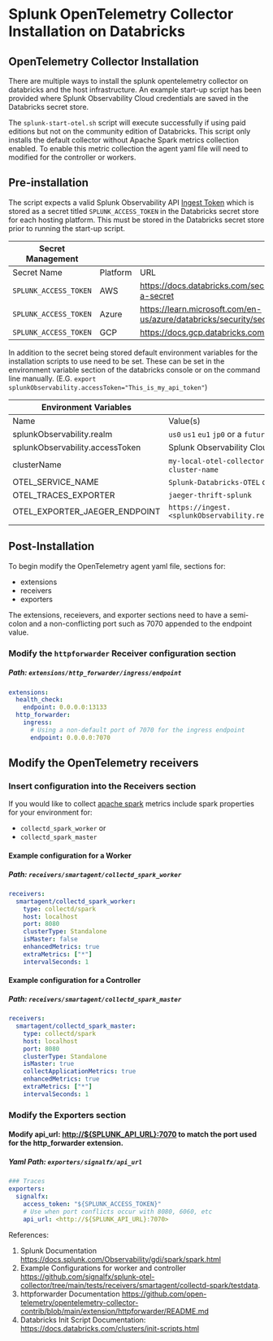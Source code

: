 # Splunk OpenTelemetry Collector Installation on Databricks

## OpenTelemetry Collector Installation

There are multiple ways to install the splunk opentelemetry collector on databricks and the host infrastructure. An example start-up script has been provided where Splunk Observability Cloud credentials are saved in the Databricks secret store.

The `splunk-start-otel.sh` script will execute successfully if using paid editions but not on the community edition of Databricks. This script only installs the default collector without Apache Spark metrics collection enabled. To enable this metric collection the agent yaml file will need to modified for the controller or workers.

## Pre-installation

The script expects a valid Splunk Observability API [Ingest Token](https://docs.splunk.com/Observability/admin/authentication-tokens/tokens.html#nav-Create-and-manage-authentication-tokens) which is stored as a secret titled `SPLUNK_ACCESS_TOKEN` in the Databricks secret store for each hosting platform. This must be stored in the Databricks secret store prior to running the start-up script.

| Secret Management |  |  |
| ----------- | ----------- | ----------- |
| Secret Name | Platform | URL |
| `SPLUNK_ACCESS_TOKEN` | AWS | https://docs.databricks.com/security/secrets/secrets.html#create-a-secret |
| `SPLUNK_ACCESS_TOKEN` | Azure | https://learn.microsoft.com/en-us/azure/databricks/security/secrets/ |
| `SPLUNK_ACCESS_TOKEN` | GCP | https://docs.gcp.databricks.com/security/secrets/secrets.html |

 In addition to the secret being stored default environment variables for the installation scripts to use need to be set. These can be set in the environment variable section of the databricks console or on the command line manually.  (E.G. `export splunkObservability.accessToken="This_is_my_api_token"`)

| Environment Variables |  |
| ----------- | ----------- |
| Name | Value(s) |
| splunkObservability.realm | `us0` `us1` `eu1` `jp0` or a `future_realm`
| splunkObservability.accessToken | Splunk Observability Cloud [Ingest Token](https://docs.splunk.com/Observability/admin/authentication-tokens/tokens.html#nav-Create-and-manage-authentication-tokens) |
| clusterName | `my-local-otel-collector-cluster` or `another-useful-cluster-name`
| OTEL_SERVICE_NAME |  `Splunk-Databricks-OTEL` or `Another-Service-Name` |
| OTEL_TRACES_EXPORTER |  `jaeger-thrift-splunk` |
| OTEL_EXPORTER_JAEGER_ENDPOINT |  `https://ingest.<splunkObservability.realm>.signalfx.com/v2/trace` |
|||

## Post-Installation

To begin modify the OpenTelemetry agent yaml file, sections for:

* extensions
* receivers
* exporters

The extensions, receievers, and exporter sections need to have a semi-colon and a non-conflicting port such as 7070 appended to the endpoint value.

### Modify the `httpforwarder` Receiver configuration section

##### Path: `extensions/http_forwarder/ingress/endpoint`

```yaml
extensions:
  health_check:
    endpoint: 0.0.0.0:13133
  http_forwarder:
    ingress:
      # Using a non-default port of 7070 for the ingress endpoint
      endpoint: 0.0.0.0:7070
```

## Modify the OpenTelemetry receivers

### Insert configuration into the Receivers section

If you would like to collect [apache spark](https://docs.splunk.com/Observability/gdi/spark/spark.html) metrics include spark properties for your environment for:

* `collectd_spark_worker` or
* `collectd_spark_master`

#### Example configuration for a Worker

##### Path: `receivers/smartagent/collectd_spark_worker`

```yaml
receivers:
  smartagent/collectd_spark_worker:
    type: collectd/spark
    host: localhost
    port: 8080
    clusterType: Standalone
    isMaster: false
    enhancedMetrics: true
    extraMetrics: ["*"]
    intervalSeconds: 1
```

#### Example configuration for a Controller

##### Path: `receivers/smartagent/collectd_spark_master`

```yaml
receivers:
  smartagent/collectd_spark_master:
    type: collectd/spark
    host: localhost
    port: 8080
    clusterType: Standalone
    isMaster: true
    collectApplicationMetrics: true
    enhancedMetrics: true
    extraMetrics: ["*"]
    intervalSeconds: 1
```

### Modify the Exporters section

#### Modify api_url: <http://${SPLUNK_API_URL}:7070> to match the port used for the http_forwarder extension.

##### Yaml Path: `exporters/signalfx/api_url`

```yaml
### Traces
exporters:
  signalfx:
    access_token: "${SPLUNK_ACCESS_TOKEN}"
    # Use when port conflicts occur with 8080, 6060, etc
    api_url: <http://${SPLUNK_API_URL}:7070>
```

References:

  1. Splunk Documentation <https://docs.splunk.com/Observability/gdi/spark/spark.html>
  2. Example Configurations for worker and controller <https://github.com/signalfx/splunk-otel-collector/tree/main/tests/receivers/smartagent/collectd-spark/testdata>.
  3. httpforwarder Documentation <https://github.com/open-telemetry/opentelemetry-collector-contrib/blob/main/extension/httpforwarder/README.md>
  4. Databricks Init Script Documentation: <https://docs.databricks.com/clusters/init-scripts.html>
